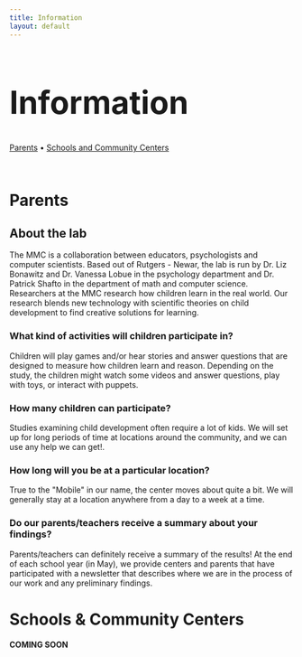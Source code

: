 ```yaml
---
title: Information
layout: default
---
```


<!-- Make all the questions bold. They're hard to see otherwise -->
<style>
    h3{font-weight: bold;}
</style>

<div class="center" style="padding-bottom: 1em;">
    <h1 style="font-size:4em;">Information</h1>
    <p>
        <a href="#parents">Parents</a>
        &bull;
        <a href="#schools-and-community-centers">Schools and Community Centers</a>
        <!-- &bull;
        <a href="#prospective-grad-students">Prospective grad students</a>
        &bull;
        <a href="#prospective-research-assistants">Prospective research assistants</a> -->
        <!--
        &bull;
        <a href="#schools-and-parents">Schools and parents</a>
        -->
    </p>
</div>


# Parents
## About the lab
The MMC is a collaboration between educators, psychologists and computer scientists. Based out of Rutgers - Newar, the lab is run by Dr. Liz Bonawitz and Dr. Vanessa Lobue in the psychology department and Dr. Patrick Shafto in the department of math and computer science. Researchers at the MMC research how children learn in the real world. Our research blends new technology with scientific theories on child development to find creative solutions for learning.

### What kind of activities will children participate in?
Children will play games and/or hear stories and answer questions that are designed to measure how children learn and reason. Depending on the study, the children might watch some videos and answer questions, play with toys, or interact with puppets.

### How many children can participate?
Studies examining child development often require a lot of kids. We will set up for long periods of time at locations around the community, and we can use any help we can get!.

### How long will you be at a particular location?
True to the "Mobile" in our name, the center moves about quite a bit. We will generally stay at a location anywhere from a day to a week at a time.

### Do our parents/teachers receive a summary about your findings?
Parents/teachers can definitely receive a summary of the results! At the end of each school year (in May), we provide centers and parents that have participated with a newsletter that describes where we are in the process of our work and any preliminary findings.

# Schools & Community Centers
**COMING SOON**
